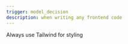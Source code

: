 ```yaml
---
trigger: model_decision
description: when writing any frontend code
---
```


Always use Tailwind for styling
